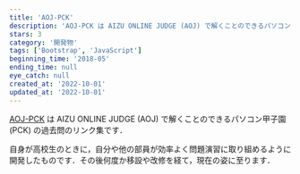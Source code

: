 ```yaml
---
title: 'AOJ-PCK'
description: 'AOJ-PCK は AIZU ONLINE JUDGE (AOJ) で解くことのできるパソコン甲子園 (PCK) の過去問のリンク集です．'
stars: 3
category: '開発物'
tags: ['Bootstrap', 'JavaScript']
beginning_time: '2018-05'
ending_time: null
eye_catch: null
created_at: '2022-10-01'
updated_at: '2022-10-01'
---
```


[AOJ-PCK](https://pro-ktmr.github.io/aoj-pck/) は AIZU ONLINE JUDGE (AOJ) で解くことのできるパソコン甲子園 (PCK) の過去問のリンク集です．

自身が高校生のときに，自分や他の部員が効率よく問題演習に取り組めるように開発したものです．その後何度か移設や改修を経て，現在の姿に至ります．
